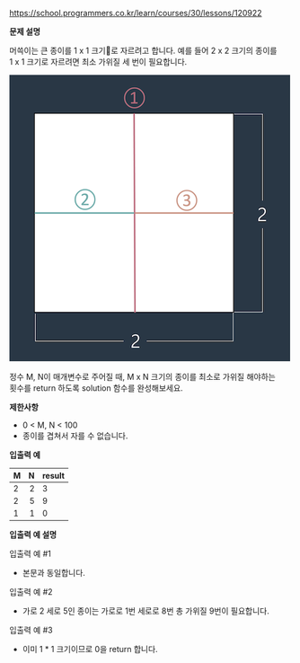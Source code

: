 https://school.programmers.co.kr/learn/courses/30/lessons/120922 <br>

**문제 설명**

머쓱이는 큰 종이를 1 x 1 크기로 자르려고 합니다. 예를 들어 2 x 2 크기의 종이를 <br> 
1 x 1 크기로 자르려면 최소 가위질 세 번이 필요합니다.

![img.png](img.png)

정수 M, N이 매개변수로 주어질 때, M x N 크기의 종이를 최소로 가위질 해야하는 <br> 
횟수를 return 하도록 solution 함수를 완성해보세요.

**제한사항**

- 0 < M, N < 100
- 종이를 겹쳐서 자를 수 없습니다.

**입출력 예**

| M   |  	N | 	result |
|-----|----:|---------|
| 2	  |   2 | 	3      |
| 2	  |   5 | 	9      |
| 1	  |   1 | 	0      |

**입출력 예 설명**

입출력 예 #1

- 본문과 동일합니다.

입출력 예 #2

- 가로 2 세로 5인 종이는 가로로 1번 세로로 8번 총 가위질 9번이 필요합니다.

입출력 예 #3

- 이미 1 * 1 크기이므로 0을 return 합니다.